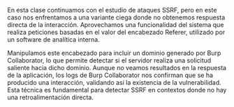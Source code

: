 En esta clase continuamos con el estudio de ataques SSRF, pero en este caso nos enfrentamos a una variante ciega donde no obtenemos respuesta directa de la interacción. Aprovechamos una funcionalidad del sistema que realiza peticiones basadas en el valor del encabezado Referer, utilizado por un software de analítica interna.

Manipulamos este encabezado para incluir un dominio generado por Burp Collaborator, lo que permite detectar si el servidor realiza una solicitud saliente hacia dicho dominio. Aunque no veamos resultados en la respuesta de la aplicación, los logs de Burp Collaborator nos confirman que se ha producido una interacción, validando así la existencia de la vulnerabilidad. Esta técnica es fundamental para detectar SSRF en contextos donde no hay una retroalimentación directa.
